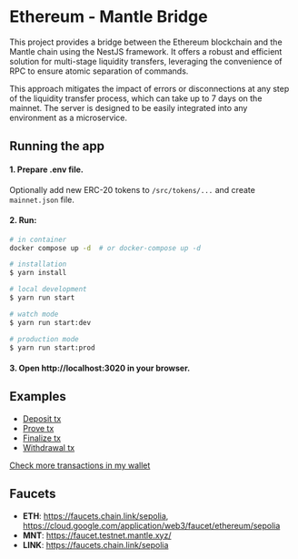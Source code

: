 # Ethereum - Mantle Bridge
This project provides a bridge between the Ethereum blockchain and the Mantle chain using the NestJS framework. 
It offers a robust and efficient solution for multi-stage liquidity transfers, leveraging the convenience of RPC 
to ensure atomic separation of commands. 

This approach mitigates the impact of errors or disconnections at any step of the liquidity transfer process, which can take 
up to 7 days on the mainnet. The server is designed to be easily integrated into any environment as a microservice.

## Running the app
#### 1. Prepare .env file. 
Optionally add new ERC-20 tokens to `/src/tokens/...` and create `mainnet.json` file.
#### 2. Run:
```bash
# in container
docker compose up -d  # or docker-compose up -d

# installation
$ yarn install

# local development
$ yarn run start

# watch mode
$ yarn run start:dev

# production mode
$ yarn run start:prod
```
#### 3. Open http://localhost:3020 in your browser.

## Examples
- [Deposit tx](https://sepolia.etherscan.io/tx/0x4bb0d94f7b588f26f6ebe2e4fa0f4dbf23fb8f9468149e5c4d2fa15595c4c33b)
- [Prove tx](https://sepolia.etherscan.io/tx/0xfb0eae17f02dc4ad44cf0f9845fec2511c21bf7baf9d4bd5fa647feb21a2c327)
- [Finalize tx](https://sepolia.etherscan.io/tx/0xd689de7acd3b87ef2d1be7cf30d86cdad7b11d21dc1c26ef21250721773dbba0)
- [Withdrawal tx](https://sepolia.mantlescan.xyz/tx/0x1e6755bb7b4191b8c786939d28d66a8c5b1259ab2f50a8f7a5dd5d5e484e17e5)

[Check more transactions in my wallet](https://sepolia.etherscan.io/address/0xc492ad183c47196c34d3650bbac6a9b986fd4be0)

## Faucets
- **ETH**: https://faucets.chain.link/sepolia, https://cloud.google.com/application/web3/faucet/ethereum/sepolia
- **MNT**: https://faucet.testnet.mantle.xyz/
- **LINK**: https://faucets.chain.link/sepolia
